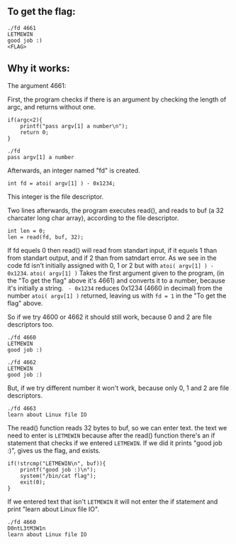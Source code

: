 ## To get the flag:

```
./fd 4661
LETMEWIN
good job :)
<FLAG>
```

## Why it works:

The argument 4661:

First, the program checks if there is an argument by checking the length of argc, and returns without one.
```
if(argc<2){
    printf("pass argv[1] a number\n");
    return 0;
}
```
```
./fd
pass argv[1] a number
```


Afterwards, an integer named "fd" is created.
```
int fd = atoi( argv[1] ) - 0x1234;
```
This integer is the file descriptor.


Two lines afterwards, the program executes read(), and reads to buf (a 32 charcater long char array), according to the file descriptor.
```
int len = 0;
len = read(fd, buf, 32);
```
If fd equels 0 then read() will read from standart input, if it equels 1 than from standart output, and if 2 than from satndart error.
As we see in the code fd isn't initially assigned with 0, 1 or 2 but with ```atoi( argv[1] ) - 0x1234```. ```atoi( argv[1] )``` Takes the first argument given to the program, (in the "To get the flag" above it's 4661) and converts it to a number, because it's initially a string. ``` - 0x1234``` reduces 0x1234 (4660 in decimal) from the number ```atoi( argv[1] )``` returned, leaving us with ```fd = 1``` in the "To get the flag" above.


So if we try 4600 or 4662 it should still work, because 0 and 2 are file descriptors too.
```
./fd 4660
LETMEWIN
good job :)
```
```
./fd 4662
LETMEWIN
good job :)
```


But, if we try different number it won't work, because only 0, 1 and 2 are file descriptors.
```
./fd 4663
learn about Linux file IO
```


The read() function reads 32 bytes to buf, so we can enter text. the text we need to enter is ```LETMEWIN``` because after the read() function there's an if statement that checks if we entered ```LETMEWIN```. If we did it prints "good job :)", gives us the flag, and exists.
```
if(!strcmp("LETMEWIN\n", buf)){
    printf("good job :)\n");
    system("/bin/cat flag");
    exit(0);
}
```


If we entered text that isn't ```LETMEWIN``` it will not enter the if statement and print "learn about Linux file IO".
```
./fd 4660
D0ntL3tM3W1n
learn about Linux file IO
```
